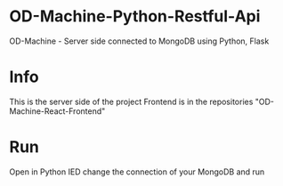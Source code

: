 # OD-Machine-Python-Restful-Api
OD-Machine - Server side connected to MongoDB using Python, Flask

# Info 
This is the server side of the project
Frontend is in the repositories "OD-Machine-React-Frontend"

# Run 
Open in Python IED change the connection of your MongoDB and run

